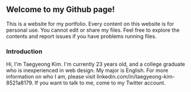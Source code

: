 ## Welcome to my Github page!

This is a website for my portfolio. Every content on this website is for personal use. You cannot edit or share my files. Feel free to explore the contents and report issues if you have problems running files.

### Introduction
Hi, I'm Taegyeong Kim. I'm currently 23 years old, and a college graduate who is inexperienced in web design. My major is English. For more information on who I am, please visit linkedin.com/in/taegyeong-kim-8521a8179. If you want to talk to me, come to my Twitter account.
